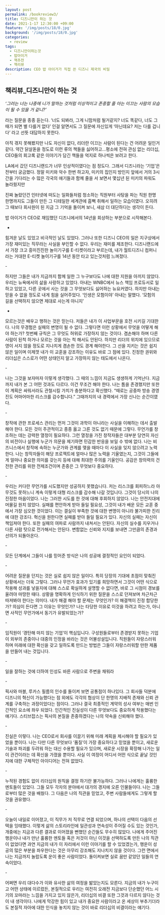 ```yaml
---
layout: post
permalink: /bookreview3/
title: 디즈니만이 하는 것
date: 2021-1-17 12:30:00 +09:00
feature: '/img/posts/18/0.jpg'
background: '/img/posts/18/0.jpg'
categories:
  - review
tags:
  - 디즈니만이하는것
  - 밥아이거
  - 책추천
  - 책리뷰
description: CEO 밥 아이거가 직접 쓴 디즈니 제국의 비밀 
---
```


## 책리뷰_디즈니만이 하는 것



*‘그러는 너는 나중에 니가 말하는 것처럼 이상적이고 존중할 줄 아는 이끄는 사람의 모습이 될 수 있을 거 같니?’* 

라는 질문을 종종 듣는다. ‘너도 되봐라, 그게 니맘처럼 될거같지? 너도 똑같다, 너도 그 때가 되면 별 다를거 없다’ 인걸 알면서도 그 질문에 자신있게 ‘아닌데요? 저는 다를 겁니다’ 라고 선뜻 대답하지 못한다. 

아직 겪지 못해봤지만 나도 자신이 없다, 리더란 이끄는 사람이 된다는 건 어려운 일인거 같다. 약간 닭살돋을 정도로 이런 류의 책들을 싫어하고…평소에 전혀 관심 없는 리더십, CEO들의 회고록 같은 이야기가 담긴 책들을 억지로 하나씩은 보려고 한다. 

LA에서 갔던 디즈니랜드가 너무 인상적이였다는 점 정도다. 그래서 디즈니라는 ‘기업’은 전부터 궁금했다. 정말 미키와 악수 한번 하고자, 미키의 집인지 방인지 앞에서 거의 3시간을 기다리는 수 많은 각국의 애기들과 함께 줄을 서 보면서 몇십년 된 미키의 파워도 놀라웠지만 

진짜 놀랐던건 인터넷에 떠도는 일화들처럼 청소하는 직원부터 사탕을 파는 직원 한명 한명까지도 그들이 만든 그 디테일한 세계관에 흠뻑 취해서 일하는 모습이였다. 오히려 그 때보다 회사원이 된 지금 그 기억을 돌이켜 보니, 새삼 더 대단하다는 생각이 든다. 



밥 아이거가 CEO로 재임했던 디즈니에서의 14년을 회상하는 부분으로 시작해본다. 

-

힘겨운 날도 있었고 비극적인 날도 있었다. 그러나 또한 디즈니 CEO의 일은 지구상에서 가장 재미있는 직무라는 사실을 부인할 수 없다. 우리는 재미를 제조한다. 디즈니랜드에서 가장 크고 흥미진진한 놀이기구를 E-티켓이라고 부르는데, 내가 월트디즈니 컴퍼니라는 거대한 E-티켓 놀이기구를 14년 동안 타고 있는것처럼 느껴졌다. 



\-

하지만 그들은 내가 지금까지 함께 일한 그 누구보다도 나에 대한 지원을 아끼지 않았다. 우리는 뉴욕에서의 삶을 사랑하고 있었다. 아내는 WNBC에서 뉴스 책임 프로듀서로 일하고 있었고, 다른 곳에서 사는 것을 그 무엇보다도 싫어하는 뉴요커였다. 하지만 아내는 믿을 수 없을 정도로 내게 힘을 실어주었다. ‘인생은 모험이야’ 아내는 말했다. ‘모험의 길을 선택하지 않으면 제대로 사는게 아니지’



-

모르는것은 배우고 행하는 것은 믿는다. 저들은 내가 이 사업부문을 호전 시키길 기대한다. 나의 무경험은 실패의 변명이 될 수 없다. 그렇다면 이런 상황에서 무엇을 어떻게 해야 하는가? 첫번째 규칙은 그 무엇도 허위로 가장하지 않는 것이다. 겸손해야 하며 다른 사람이 된척 하거나 모르는 것을 아는 척 해서도 안된다. 하지만 리더의 위치에 있으므로 영이 서지 않을 정도로 지나치게 겸손한 것도 경계 해야한다. 그 선을 지키는 것은 쉽지 않은 일이며 이제껏 내가 이 교훈을 강조하는 이유도 바로 그 점에 있다. 진정한 권위와 리더십은 스스로가 어떤 상태인지 알고 가장하지 않는 태도에서 나온다. 

\-



나는 그것을 보자마자 이렇게 생각했다. 그 때의 느낌이 지금도 생생하게 기억난다. 지금까지 내가 본 그 어떤 것과도 다르다. 이건 무조건 해야 한다. 나는 톰을 존경했지만 또한 이 계획은 싸워서라도 관철시킬 가치가 충분하다고 확신했다. “때로는 공중파 방송 경영진도 어마어마한 리스크를 감수합니다.” 그때까지의 내 경력에서 가장 신나는 순간이였다. 

\-



창작에 관한 프로세스 관리는 먼저 그것이 과학이 아니라는 사실을 이해하는 데서 출발해야 한다. 모든 것이 주관적이고 종종 옳고 그른 것도 없기 때문에 그렇다. 무언가를 창조하는 데는 강력한 열정이 필요하다. 그런 열정을 가진 창작자들은 대부분 당연히 자신의 비전이나 실행에 누군가 의문을 제기하면 민감한 반응을 보일 수 밖에 없다. 나는 비즈니스에서 창작에 속하는 누군가와 관계를 맺을 때마다 이 사실을 잊지 않으려고 노력한다. 나는 창작자들이 해당 프로젝트에 얼마나 많은 노력을 기울였는지, 그것이 그들에게 얼마나 중요한 의미를 갖는지 등에 대해 최대한 주의를 기울인다. 공감은 창의력의 건전한 관리를 위한 전제조건이며 존중은 그 무엇보다 중요하다. 

\-



우리는 커다란 무언가를 시도했지만 성공하지 못했습니다. 저는 리스크를 회피하느라 아무것도 못하느니 계속 이렇게 대형 리스크를 감수해 나갈 것입니다. 그것이 당시의 나의 진정한 마음이었다. 나는 그러한 시도를 한 것에 대해 후회하지 않았다. 나는 안전지대에 머물길 원치 않았다. 실패를 편안하게 받아 들일 필요성, 그것이 내가 배운 모든 교훈 중에서 가장 심오한 것이었다. 이는 결실이 부족한 것에 대한 변명이 아니라 불가피한 진리에 대한 강조다. 혁신을 원한다면 실패를 받아 들일 필요가 있다. 자신의 실패는 자신이 책임져야 한다. 또한 실패의 여파로 사람까지 내쳐서는 안된다. 자신의 실수를 지우거나 다른 사람 탓으로 전가해서는 안된다. 변함없는 신뢰와 지지를 보내면 그만큼의 존경과 선의가 되돌아온다. 

\-



모든 단계에서 그들이 나를 믿어준 방식은 나의 성공에 결정적인 요인이 되었다. 

\-



어려운 질문을 던지는 것은 실로 쉽지 않은 일이다. 특히 당장의 기대에 초점이 맞춰진 상황에서는 더욱 그렇다. 그러나 무언가 효과가 있기를 희망하면서 그것이 어떤 식으로 작용해 성과를 낳을지에 대해 스스로 확실하게 설명할 수 없다면, 바로 그 시점이 경보를 울려야 마땅한 때다. 상황을 명확하게 인식하기 위한 질문을 스스로 던져보며 차근차근 따져봐야 한다는 의미다. 내가 해결 해야 할 문제는 무엇인가? 이 해결책이 진정 합당한가? 의심이 든다면 그 이유는 무엇인가? 나는 타당한 이유로 이것을 하려고 하는가, 아니면 사적인 무언가에서 동기가 유발되었는가?

\-



임직원이 ‘경탄해 마지 않는 기업’이 핵심입니다. 구성원들로부터 존경받지 못하는 기업이 외부의 존중이나 대중의 인정을 바라는 것은 어불성설입니다. 직원들이 자랑스러워 하며 미래에 대한 확신을 갖고 일하도록 만드는 방법은 그들이 자랑스러워할 만한 제품을 만들어 내는 것입니다.

\-



일을 잘하는 것에 더하여 인성도 바른 사람으로 주변을 채워라 

\-



픽사와 마블, 루카스 필름의 인수를 돌이켜 보면 공통점이 하나있다. 그 회사들 덕분에 디즈니의 혁신이 가능했다는 점 외에도 각각의 협상이 단 한명의 지배적 존재와 신뢰 관계를 구축하는 과정이었다는 점이다. 그러나 결국 최종적인 계약의 성사 여부는 매번 인간적인 요소에 좌우 되었다. 인간적인 진실성이 다른 무엇보다도 중요하게 작용했다는 얘기다. 스티브잡스는 픽사의 본질을 존중하겠다는 나의 약속을 신뢰해야 했다. 

\-



진실은 이렇다. 나는 CEO로서 회사를 이끌기 위해 미래 계획을 제시해야 할 필요가 있었을 뿐이다. 나는 다만 다른 무엇보다 ‘품질’이 가장 중요하다고 믿었을 뿐이고, 새로운 기술과 파괴를 두려워 하는 대신 수용할 필요가 있으며, 새로운 시장을 확장해 나가는 일이 관건이라는 데 확신을 가졌을 뿐이다. 사실 이 여정이 어디서 어떤 식으로 끝날 것인지에 대한 구체적인 아이디어는 전혀 없었다. 

\-



누적된 경험도 없이 리더십의 원칙을 결정 하기란 불가능하다. 그러나 나에게는 훌륭한 멘토들이 있었다. 그들 모두 각자의 분야에서 대가의 경지에 오른 인물들이다. 나는 그들로부터 많은 것을 배웠다. 그 다음은 나의 직관을 믿었고, 주변 사람들에게도 그렇게 할 것을 권유했다. 

\-



오늘이 내일로 이어졌고, 이 직무가 저 직무로 연결 되었으며, 하나의 선택이 다음의 선택을 잉태했다. 이렇게 삶의 스토리라인에 일관성과 연속성이 주어질 수도 있는 것인가, 개중에는 지금과 다른 결과로 이어졌을 뻔했던 순간들도 무수히 많았다. 나에게 주어진 행운이나 내가 만난 훌륭한 멘토들 혹은 저것이 아닌 이것을 선택하도록 만든 나의 직관이 없었다면 과연 지금의 내가 이 자리에서 이런 이야기를 할 수 있었겠는가, 행운이 성공의 많은 부분을 좌우한다는 것은 아무리 강조해도 지나치지 않을 것이다. 그런 면에서 나는 지금까지 놀랍도록 운이 좋은 사람이었다. 돌이켜보면 실로 꿈만 같았던 일들의 연속이었다. 

\-



어쩌면 우리 대다수가 이와 유사한 삶의 여정을 밞았는지도 모른다. 지금의 내가 누구이고 어떤 상태에 이르렀든, 본질적으로 우리는 여전히 오래전 지금보다 단순했던 어느 시기의 꼬마라는 느낌을 가지고 있지 않은가, 리더십의 비결 또한 그것과 다르지 않다는 것이 내 생각이다. 나에게 막강한 힘이 있고 내가 중요한 사람이라고 온 세상이 부추기더라도 본질적 자아에 대한 인식을 놓치지 않는 것이 바로 리더십의 비결이라는 얘기다. 